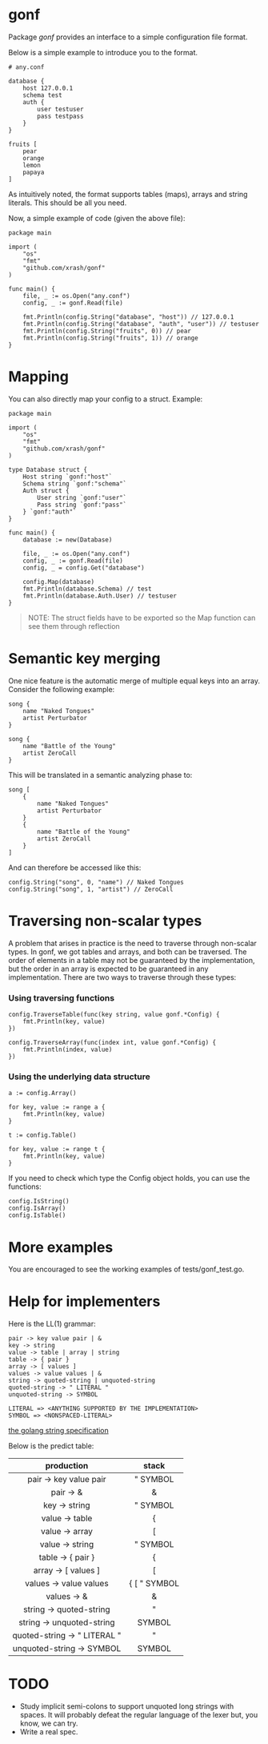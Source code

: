 # gonf

Package _gonf_ provides an interface to a simple configuration file format.

Below is a simple example to introduce you to the format.

    # any.conf

    database {
        host 127.0.0.1
        schema test
        auth {
            user testuser
            pass testpass
        }
    }

    fruits [
        pear
        orange
        lemon
        papaya
    ]

As intuitively noted, the format supports tables (maps), arrays and string literals. This should be all you need.

Now, a simple example of code (given the above file):

    package main

    import (
        "os"
        "fmt"
        "github.com/xrash/gonf"
    )

    func main() {
        file, _ := os.Open("any.conf")
        config, _ := gonf.Read(file)

        fmt.Println(config.String("database", "host")) // 127.0.0.1
        fmt.Println(config.String("database", "auth", "user")) // testuser
        fmt.Println(config.String("fruits", 0)) // pear
        fmt.Println(config.String("fruits", 1)) // orange
    }

# Mapping

You can also directly map your config to a struct. Example:

    package main

    import (
        "os"
        "fmt"
        "github.com/xrash/gonf"
    )

    type Database struct {
        Host string `gonf:"host"`
        Schema string `gonf:"schema"`
        Auth struct {
            User string `gonf:"user"`
            Pass string `gonf:"pass"`
        } `gonf:"auth"`
    }

    func main() {
        database := new(Database)

        file, _ := os.Open("any.conf")
        config, _ := gonf.Read(file)
        config, _ = config.Get("database")

        config.Map(database)
        fmt.Println(database.Schema) // test
        fmt.Println(database.Auth.User) // testuser
    }

> NOTE: The struct fields have to be exported so the Map function can see them through reflection

# Semantic key merging

One nice feature is the automatic merge of multiple equal keys into an array. Consider the following example:

    song {
	    name "Naked Tongues"
		artist Perturbator
	}
	
	song {
	    name "Battle of the Young"
		artist ZeroCall
	}

This will be translated in a semantic analyzing phase to:

    song [
	    {
		    name "Naked Tongues"
			artist Perturbator
		}
		{
		    name "Battle of the Young"
			artist ZeroCall
		}
	]

And can therefore be accessed like this:

    config.String("song", 0, "name") // Naked Tongues
    config.String("song", 1, "artist") // ZeroCall

# Traversing non-scalar types

A problem that arises in practice is the need to traverse through non-scalar types. In gonf, we got tables and arrays, and both can be traversed. The order of elements in a table may not be guaranteed by the implementation, but the order in an array is expected to be guaranteed in any implementation. There are two ways to traverse through these types:

### Using traversing functions

    config.TraverseTable(func(key string, value gonf.*Config) {
	    fmt.Println(key, value)
	})

    config.TraverseArray(func(index int, value gonf.*Config) {
	    fmt.Println(index, value)
	})

### Using the underlying data structure

    a := config.Array()
	
	for key, value := range a {
	    fmt.Println(key, value)
	}

    t := config.Table()

	for key, value := range t {
	    fmt.Println(key, value)
	}

If you need to check which type the Config object holds, you can use the functions:

    config.IsString()
    config.IsArray()
    config.IsTable()

# More examples

You are encouraged to see the working examples of tests/gonf_test.go.

# Help for implementers

Here is the LL(1) grammar:

    pair -> key value pair | &
    key -> string
    value -> table | array | string
    table -> { pair }
    array -> [ values ]
    values -> value values | &
    string -> quoted-string | unquoted-string
    quoted-string -> " LITERAL "
    unquoted-string -> SYMBOL

    LITERAL => <ANYTHING SUPPORTED BY THE IMPLEMENTATION>
    SYMBOL => <NONSPACED-LITERAL>

[the golang string specification](http://golang.org/ref/spec#String_literals)

Below is the predict table:

|              production              |          stack          |
|:------------------------------------:|:-----------------------:|
|        pair -> key value pair        |        " SYMBOL         |
|               pair -> &              |            &            |
|             key -> string            |        " SYMBOL         |
|            value -> table            |            {            |
|            value -> array            |            [            |
|            value -> string           |        " SYMBOL         |
|           table -> { pair }          |            {            |
|          array -> [ values ]         |            [            |
|        values -> value values        |     { [ " SYMBOL        |
|             values ->  &             |            &            |
|        string -> quoted-string       |            "            |
|       string -> unquoted-string      |         SYMBOL          |
|     quoted-string -> " LITERAL "     |            "            |
|       unquoted-string -> SYMBOL      |         SYMBOL          |

# TODO
 - Study implicit semi-colons to support unquoted long strings with spaces. It will probably defeat the regular language of the lexer but, you know, we can try.
 - Write a real spec.
